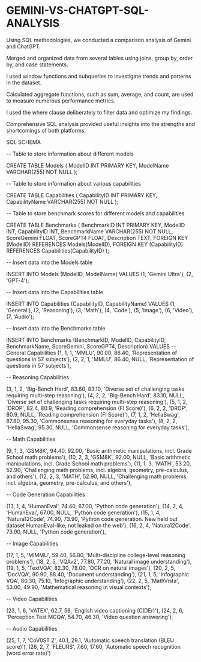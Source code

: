 # GEMINI-VS-CHATGPT-SQL-ANALYSIS

Using SQL methodologies, we conducted a comparison analysis of Gemini and ChatGPT.

Merged and organized data from several tables using joins, group by, order by, and case statements.

I used window functions and subqueries to investigate trends and patterns in the dataset.

Calculated aggregate functions, such as sum, average, and count, are used to measure numerous performance metrics.

I used the where clause deliberately to filter data and optimize my findings.

Comprehensive SQL analysis provided useful insights into the strengths and shortcomings of both platforms.

SQL SCHEMA

-- Table to store information about different models

CREATE TABLE Models (
    ModelID INT PRIMARY KEY,
    ModelName VARCHAR(255) NOT NULL
);

-- Table to store information about various capabilities

CREATE TABLE Capabilities (
    CapabilityID INT PRIMARY KEY,
    CapabilityName VARCHAR(255) NOT NULL
);

-- Table to store benchmark scores for different models and capabilities

CREATE TABLE Benchmarks (
    BenchmarkID INT PRIMARY KEY,
    ModelID INT,
    CapabilityID INT,
    BenchmarkName VARCHAR(255) NOT NULL,
    ScoreGemini FLOAT,
    ScoreGPT4 FLOAT,
    Description TEXT,
    FOREIGN KEY (ModelID) REFERENCES Models(ModelID),
    FOREIGN KEY (CapabilityID) REFERENCES Capabilities(CapabilityID)
);

-- Insert data into the Models table

INSERT INTO Models (ModelID, ModelName) VALUES
(1, 'Gemini Ultra'),
(2, 'GPT-4');

-- Insert data into the Capabilities table

INSERT INTO Capabilities (CapabilityID, CapabilityName) VALUES
(1, 'General'),
(2, 'Reasoning'),
(3, 'Math'),
(4, 'Code'),
(5, 'Image'),
(6, 'Video'),
(7, 'Audio');

-- Insert data into the Benchmarks table

INSERT INTO Benchmarks (BenchmarkID, ModelID, CapabilityID, BenchmarkName, ScoreGemini, ScoreGPT4, Description) VALUES
-- General Capabilities
(1, 1, 1, 'MMLU', 90.00, 86.40, 'Representation of questions in 57 subjects'),
(2, 2, 1, 'MMLU', 86.40, NULL, 'Representation of questions in 57 subjects'),

-- Reasoning Capabilities

(3, 1, 2, 'Big-Bench Hard', 83.60, 83.10, 'Diverse set of challenging tasks requiring multi-step reasoning'),
(4, 2, 2, 'Big-Bench Hard', 83.10, NULL, 'Diverse set of challenging tasks requiring multi-step reasoning'),
(5, 1, 2, 'DROP', 82.4, 80.9, 'Reading comprehension (Fl Score)'),
(6, 2, 2, 'DROP', 80.9, NULL, 'Reading comprehension (Fl Score)'),
(7, 1, 2, 'HellaSwag', 87.80, 95.30, 'Commonsense reasoning for everyday tasks'),
(8, 2, 2, 'HellaSwag', 95.30, NULL, 'Commonsense reasoning for everyday tasks'),

-- Math Capabilities

(9, 1, 3, 'GSM8K', 94.40, 92.00, 'Basic arithmetic manipulations, incl. Grade School math problems'),
(10, 2, 3, 'GSM8K', 92.00, NULL, 'Basic arithmetic manipulations, incl. Grade School math problems'),
(11, 1, 3, 'MATH', 53.20, 52.90, 'Challenging math problems, incl. algebra, geometry, pre-calculus, and others'),
(12, 2, 3, 'MATH', 52.90, NULL, 'Challenging math problems, incl. algebra, geometry, pre-calculus, and others'),

-- Code Generation Capabilities

(13, 1, 4, 'HumanEval', 74.40, 67.00, 'Python code generation'),
(14, 2, 4, 'HumanEval', 67.00, NULL, 'Python code generation'),
(15, 1, 4, 'Natura12Code', 74.90, 73.90, 'Python code generation. New held out dataset HumanEval-like, not leaked on the web'),
(16, 2, 4, 'Natura12Code', 73.90, NULL, 'Python code generation'),

-- Image Capabilities

(17, 1, 5, 'MIMMU', 59.40, 56.80, 'Multi-discipline college-level reasoning problems'),
(18, 2, 5, 'VQAv2', 77.80, 77.20, 'Natural image understanding'),
(19, 1, 5, 'TextVQA', 82.30, 78.00, 'OCR on natural images'),
(20, 2, 5, 'DocVQA', 90.90, 88.40, 'Document understanding'),
(21, 1, 5, 'Infographic VQA', 80.30, 75.10, 'Infographic understanding'),
(22, 2, 5, 'MathVista', 53.00, 49.90, 'Mathematical reasoning in visual contexts'),

-- Video Capabilities

(23, 1, 6, 'VATEX', 62.7, 56, 'English video captioning (CIDEr)'),
(24, 2, 6, 'Perception Test MCQA', 54.70, 46.30, 'Video question answering'),

-- Audio Capabilities

(25, 1, 7, 'CoV0ST 2', 40.1, 29.1, 'Automatic speech translation (BLEU score)'),
(26, 2, 7, 'FLEURS', 7.60, 17.60, 'Automatic speech recognition (word error rate)')

